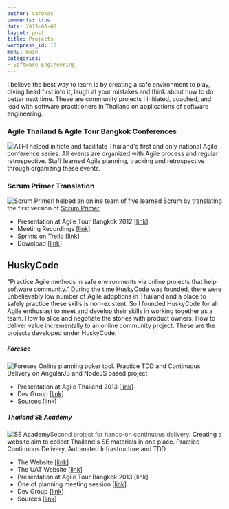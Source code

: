 ```yaml
---
author: varokas
comments: true
date: 2015-05-02
layout: post
title: Projects 
wordpress_id: 18
menu: main
categories:
- Software Engineering
---
```


I believe the best way to learn is by creating a safe environment to play, diving head first into it, laugh at your mistakes and think about how to do better next time. These are community projects I initiated, coached, and lead with</span> software practitioners in Thailand on applications of software engineering.

### Agile Thailand & Agile Tour Bangkok Conferences

![ATH](/images/2014/06/ath2013.jpg)I helped initiate and facilitate Thailand's first and only national Agile conference series. All events are organized with Agile process and regular retrospective. Staff learned Agile planning, tracking and retrospective through organizing these events.<a name="scrum_primer"></a>

### Scrum Primer Translation

![Scrum Primer](/images/scrum_primer.png)I helped an online team of five learned Scrum by translating the first version of [Scrum Primer](http://www.scrumprimer.org/home)

*   Presentation at Agile Tour Bangkok 2012 [[link](http://www.youtube.com/watch?v=LXRoZ6d_sSw)]
*   Meeting Recordings [[link](http://www.youtube.com/watch?v=wvaZv4BRWTc&list=PL0BB86F3A56D2CCF7)]
*   Sprints on Trello [[link](https://trello.com/b/rvKW0xo1/scrum-primer-translation)]
*   Download [[link](http://www.varokas.com/wp-content/uploads/2014/06/ScrumPrimerThaiTranslation_v08.pdf)]

## HuskyCode

"Practice Agile methods in safe environments via online projects that help software community." During the time HuskyCode was founded, there were unbelievably low number of Agile adoptions in Thailand and a place to safely practice these skills is non-existent. So I founded HuskyCode for all Agile enthusiast to meet and develop their skills in working together as a team. How to slice and negotiate the stories with product owners. How to deliver value incrementally to an online community project. These are the projects developed under HuskyCode.

##### Foresee

![Foresee](/images/2014/06/foresee.png)  Online planning poker tool. Practice TDD and Continuous Delivery on AngularJS and NodeJS based project

*   Presentation at Agile Thailand 2013 [[link](http://www.seacademy.in.th/video/real-agile-huskycode-foresee)]
*   Dev Group [[link](https://www.facebook.com/groups/foreseedev)]
*   Sources [[link](https://github.com/huskycode/foresee)]

##### Thailand SE Academy

![SE Academy](/images/2014/06/seacademy.png)<span style="color: #444444;">Second project for hands-on continuous delivery</span>. Creating a website aim to collect Thailand's SE materials in one place. Practice Continuous Delivery, Automated Infrastructure and TDD

*   The Website [[link](http://www.seacademy.in.th)]
*   The UAT Website [[link](http://uat.seacademy.in.th)]
*   Presentation at Agile Tour Bangkok 2013 [link]
*   One of planning meeting session [[link](https://www.youtube.com/watch?v=9rcSvcj1Cck)]
*   Dev Group [[link](https://github.com/huskycode/thsea)]
*   Sources [[link](https://www.facebook.com/groups/thseacademy/)]
